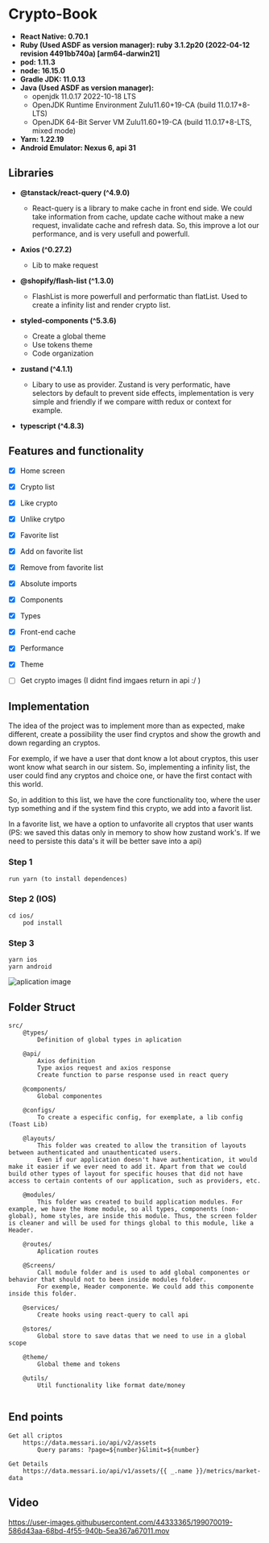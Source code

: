 # Crypto-Book

- **React Native: 0.70.1**
- **Ruby (Used ASDF as version manager): ruby 3.1.2p20 (2022-04-12 revision 4491bb740a) [arm64-darwin21]**
- **pod: 1.11.3**
- **node: 16.15.0**
- **Gradle JDK: 11.0.13**
- **Java (Used ASDF as version manager):** 
    - openjdk 11.0.17 2022-10-18 LTS
     - OpenJDK Runtime Environment Zulu11.60+19-CA (build 11.0.17+8-LTS)
     - OpenJDK 64-Bit Server VM Zulu11.60+19-CA (build 11.0.17+8-LTS, mixed mode)
- **Yarn: 1.22.19**
- **Android Emulator: Nexus 6, api 31**

## Libraries
  

* **@tanstack/react-query (^4.9.0)**
    * React-query is a library to make cache in front end side. We could take information from cache, update cache without make a new request, invalidate cache
    and refresh data. So, this improve a lot our performance, and is very usefull and powerfull.

* **Axios (^0.27.2)**
    * Lib to make request

* **@shopify/flash-list (^1.3.0)**
    * FlashList is more powerfull and performatic than flatList. Used to create a infinity list and render crypto list.

* **styled-components (^5.3.6)**
    * Create a global theme
    * Use tokens theme
    * Code organization
    

* **zustand (^4.1.1)**
    * Libary to use as provider. Zustand is very performatic, have selectors by default to prevent side effects, implementation is very simple and friendly 
    if we compare witth redux or context for example.

* **typescript (^4.8.3)**
  

## Features and functionality

- [x] Home screen
- [x] Crypto list
- [x] Like crypto
- [x] Unlike crytpo
- [x] Favorite list
- [x] Add on favorite list
- [x] Remove from favorite list
- [x] Absolute imports
- [x] Components
- [x] Types
- [x] Front-end cache
- [x] Performance
- [x] Theme
- [ ] Get crypto images (I didnt find imgaes return in api :/ )

  
## Implementation

The idea of the project was to implement more than as expected, make different, create a possibility the user find cryptos and show the growth and down regarding an cryptos.

For exemplo, if we have a user that dont know a lot about cryptos, this user wont know what search in our sistem. So, implementing a infinity list, the user could find any cryptos and choice one, or have the first contact with this world. 

So, in addition to this list, we have the core functionality too, where the user typ something and if the system find this crypto, we add into a favorit list.

In a favorite list, we have a option to unfavorite all cryptos that user wants (PS: we saved this datas only in memory to show how zustand work's. If we need to persiste this data's it will be better save into a api)


### Step 1 
    run yarn (to install dependences)
### Step 2 (IOS)
    cd ios/
        pod install
### Step 3
    yarn ios
    yarn android
    
    
![aplication image](https://user-images.githubusercontent.com/44333365/199056108-ef2e489c-596c-4f49-bd21-f433180505dc.png)
 
 
## Folder Struct
```
src/
    @types/
        Definition of global types in aplication

    @api/
        Axios definition
        Type axios request and axios response
        Create function to parse response used in react query

    @components/
        Global componentes

    @configs/
        To create a especific config, for exemplate, a lib config (Toast Lib)

    @layouts/
        This folder was created to allow the transition of layouts between authenticated and unauthenticated users.
        Even if our application doesn't have authentication, it would make it easier if we ever need to add it. Apart from that we could build other types of layout for specific houses that did not have access to certain contents of our application, such as providers, etc.

    @modules/
        This folder was created to build application modules. For example, we have the Home module, so all types, components (non-global), home styles, are inside this module. Thus, the screen folder is cleaner and will be used for things global to this module, like a Header.

    @routes/
        Aplication routes

    @Screens/
        Call module folder and is used to add global componentes or behavior that should not to been inside modules folder.
        For exemple, Header componente. We could add this componente inside this folder.

    @services/
        Create hooks using react-query to call api

    @stores/
        Global store to save datas that we need to use in a global scope

    @theme/
        Global theme and tokens

    @utils/
        Util functionality like format date/money


```

## End points
    
    Get all criptos
        https://data.messari.io/api/v2/assets
            Query params: ?page=${number}&limit=${number}

    Get Details
        https://data.messari.io/api/v1/assets/{{ _.name }}/metrics/market-data

## Video
    
https://user-images.githubusercontent.com/44333365/199070019-586d43aa-68bd-4f55-940b-5ea367a67011.mov


